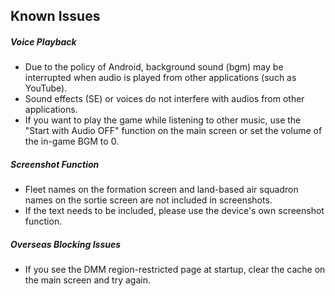 ## Known Issues

##### Voice Playback

- Due to the policy of Android, background sound (bgm) may be interrupted when audio is played from other applications (such as YouTube).
- Sound effects (SE) or voices do not interfere with audios from other applications.
- If you want to play the game while listening to other music, use the "Start with Audio OFF" function on the main screen or set the volume of the in-game BGM to 0.

##### Screenshot Function

- Fleet names on the formation screen and land-based air squadron names on the sortie screen are not included in screenshots.
- If the text needs to be included, please use the device's own screenshot function.

##### Overseas Blocking Issues

- If you see the DMM region-restricted page at startup, clear the cache on the main screen and try again.